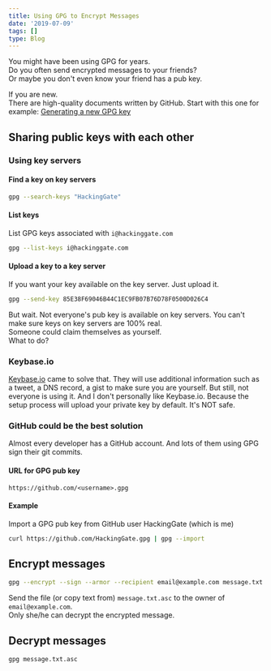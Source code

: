 ```yaml
---
title: Using GPG to Encrypt Messages
date: '2019-07-09'
tags: []
type: Blog
---
```


You might have been using GPG for years.  
Do you often send encrypted messages to your friends?  
Or maybe you don't even know your friend has a pub key.

If you are new.  
There are high-quality documents written by GitHub.
Start with this one for example: [Generating a new GPG key](https://help.github.com/en/articles/generating-a-new-gpg-key)

## Sharing public keys with each other

### Using key servers

#### Find a key on key servers

```sh
gpg --search-keys "HackingGate"
```

#### List keys

List GPG keys associated with `i@hackinggate.com`

```sh
gpg --list-keys i@hackinggate.com
```

#### Upload a key to a key server

If you want your key available on the key server. Just upload it.

```sh
gpg --send-key 85E38F69046B44C1EC9FB07B76D78F0500D026C4
```

But wait. Not everyone's pub key is available on key servers.
You can't make sure keys on key servers are 100% real.  
Someone could claim themselves as yourself.  
What to do?  

### Keybase.io

[Keybase.io](https://keybase.io) came to solve that. They will use additional information such as a tweet, a DNS record, a gist to make sure you are yourself.
But still, not everyone is using it. And I don't personally like Keybase.io. Because the setup process will upload your private key by default. It's NOT safe.

### GitHub could be the best solution

Almost every developer has a GitHub account.
And lots of them using GPG sign their git commits.

#### URL for GPG pub key

```url
https://github.com/<username>.gpg
```

#### Example

Import a GPG pub key from GitHub user HackingGate (which is me)

```sh
curl https://github.com/HackingGate.gpg | gpg --import
```

## Encrypt messages

```sh
gpg --encrypt --sign --armor --recipient email@example.com message.txt
```

Send the file (or copy text from) `message.txt.asc` to the owner of `email@example.com`.  
Only she/he can decrypt the encrypted message.

## Decrypt messages

```sh
gpg message.txt.asc
```

